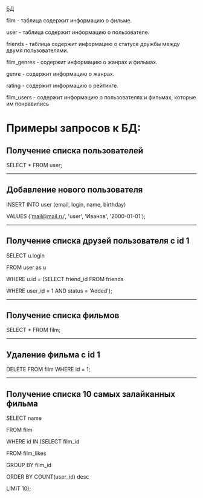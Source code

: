 [БД](https://github.com/Mur-Muring/java-filmorate/blob/add-database/%D0%A1%D1%85%D0%B5%D0%BC%D0%B0%20%D0%91%D0%94.png)

film - таблица содержит информацию о фильме.

user - таблица содержит информацию о пользователе.

friends -  таблица содержит информацию о статусе дружбы между двумя пользователями.

film_genres - содержит информацию о жанрах и фильмах.

genre - содержит информацию о жанрах.

rating - содержит информацию о рейтинге.

film_users - содержит информацию о пользователях и фильмах, которые им понравились

# Примеры запросов к БД:

## Получение списка пользователей

SELECT * FROM user;

____
## Добавление нового пользователя

INSERT INTO user (email, login, name, birthday)

VALUES ('mail@mail.ru', 'user', 'Иванов', '2000-01-01');
____
## Получение списка друзей пользователя с id 1

SELECT u.login

FROM user as u

WHERE u.id = (SELECT friend_id FROM friends

WHERE user_id = 1 AND status = 'Added');


___
## Получение списка фильмов

SELECT * FROM film;

___
## Удаление фильма с id 1

DELETE FROM film WHERE id = 1;

___
## Получение списка 10 самых залайканных фильма

SELECT name

FROM film

WHERE id IN (SELECT film_id

FROM film_likes

GROUP BY film_id

ORDER BY COUNT(user_id) desc

LIMIT 10);

